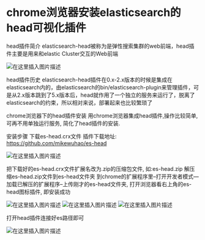 # chrome浏览器安装elasticsearch的head可视化插件

head插件简介
elasticsearch-head被称为是弹性搜索集群的web前端，head插件主要是用来和elastic Cluster交互的Web前端

![在这里插入图片描述](https://img-blog.csdnimg.cn/20200611101748897.png?x-oss-process=image/watermark,type_ZmFuZ3poZW5naGVpdGk,shadow_10,text_aHR0cHM6Ly9ibG9nLmNzZG4ubmV0L21pa2V3dWhhbw==,size_16,color_FFFFFF,t_70)

head插件历史
elasticsearch-head插件在0.x-2.x版本的时候是集成在elasticsearch内的，由elasticsearch的bin/elasticsearch-plugin来管理插件，可是从2.x版本跳到了5.x版本后，head就作用了一个独立的服务来运行了，脱离了elasticsearch的约束，所以相对来说，部署起来也比较繁琐了

chrome浏览器下的head插件安装
用chrome浏览器集成head插件,操作比较简单, 可再不用单独运行服务, 简化了head插件的安装.

安装步骤
下载es-head.crx文件
插件下载地址: https://github.com/mikewuhao/es-head

![在这里插入图片描述](https://img-blog.csdnimg.cn/20200611103827282.png)

把下载好的es-head.crx文件扩展名改为.zip的压缩包文件, 如:es-head.zip
解压缩es-head.zip文件到es-head文件夹
到chrome的扩展程序里–打开开发者模式—加载已解压的扩展程序–上传刚才的es-head文件夹, 打开浏览器看右上角的es-head图标插件, 即安装成功

![在这里插入图片描述](https://img-blog.csdnimg.cn/2020061110291645.png?x-oss-process=image/watermark,type_ZmFuZ3poZW5naGVpdGk,shadow_10,text_aHR0cHM6Ly9ibG9nLmNzZG4ubmV0L21pa2V3dWhhbw==,size_16,color_FFFFFF,t_70)
![在这里插入图片描述](https://img-blog.csdnimg.cn/20200611103053344.png?x-oss-process=image/watermark,type_ZmFuZ3poZW5naGVpdGk,shadow_10,text_aHR0cHM6Ly9ibG9nLmNzZG4ubmV0L21pa2V3dWhhbw==,size_16,color_FFFFFF,t_70)
![在这里插入图片描述](https://img-blog.csdnimg.cn/20200611103212388.png)

打开head插件连接好es路径即可

![在这里插入图片描述](https://img-blog.csdnimg.cn/20200611103329376.png?x-oss-process=image/watermark,type_ZmFuZ3poZW5naGVpdGk,shadow_10,text_aHR0cHM6Ly9ibG9nLmNzZG4ubmV0L21pa2V3dWhhbw==,size_16,color_FFFFFF,t_70)

